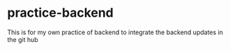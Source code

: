 # practice-backend
This is for my own practice of backend to integrate the backend updates in the git hub
